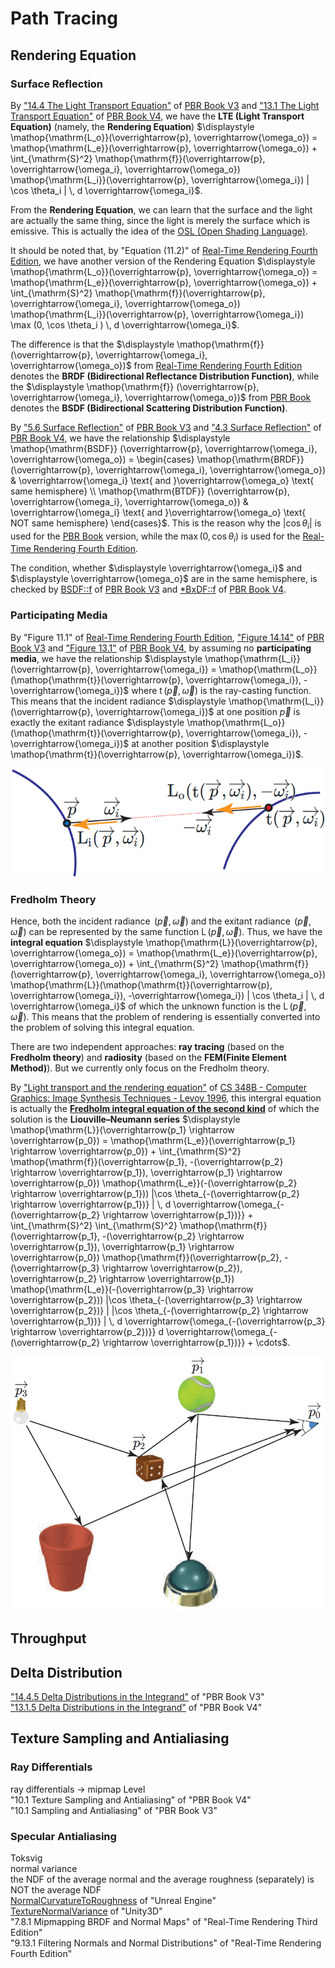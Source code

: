 # Path Tracing  

## Rendering Equation  

### Surface Reflection

By ["14.4 The Light Transport Equation"](https://www.pbr-book.org/3ed-2018/Light_Transport_I_Surface_Reflection/The_Light_Transport_Equation) of [PBR Book V3](https://www.pbr-book.org/3ed-2018/contents) and ["13.1 The Light Transport Equation"](https://www.pbr-book.org/4ed/Light_Transport_I_Surface_Reflection/The_Light_Transport_Equation) of [PBR Book V4](https://www.pbr-book.org/4ed/contents), we have the **LTE (Light Transport Equation)** (namely, the **Rendering Equation**) $\displaystyle \mathop{\mathrm{L_o}}(\overrightarrow{p}, \overrightarrow{\omega_o}) = \mathop{\mathrm{L_e}}(\overrightarrow{p}, \overrightarrow{\omega_o}) + \int_{\mathrm{S}^2} \mathop{\mathrm{f}}(\overrightarrow{p}, \overrightarrow{\omega_i}, \overrightarrow{\omega_o}) \mathop{\mathrm{L_i}}(\overrightarrow{p}, \overrightarrow{\omega_i}) | \cos \theta_i | \, d \overrightarrow{\omega_i}$.   

From the **Rendering Equation**, we can learn that the surface and the light are actually the same thing, since the light is merely the surface which is emissive. This is actually the idea of the [OSL (Open Shading Language)](https://github.com/AcademySoftwareFoundation/OpenShadingLanguage).  

It should be noted that, by "Equation \(11.2\)" of [Real-Time Rendering Fourth Edition](http://www.realtimerendering.com/), we have another version of the Rendering Equation $\displaystyle \mathop{\mathrm{L_o}}(\overrightarrow{p}, \overrightarrow{\omega_o}) = \mathop{\mathrm{L_e}}(\overrightarrow{p}, \overrightarrow{\omega_o}) + \int_{\mathrm{S}^2} \mathop{\mathrm{f}}(\overrightarrow{p}, \overrightarrow{\omega_i}, \overrightarrow{\omega_o}) \mathop{\mathrm{L_i}}(\overrightarrow{p}, \overrightarrow{\omega_i}) \max (0, \cos \theta_i ) \, d \overrightarrow{\omega_i}$. 

The difference is that the $\displaystyle \mathop{\mathrm{f}} (\overrightarrow{p}, \overrightarrow{\omega_i}, \overrightarrow{\omega_o})$ from [Real-Time Rendering Fourth Edition](http://www.realtimerendering.com/) denotes the **BRDF (Bidirectional Reflectance Distribution Function)**, while the $\displaystyle \mathop{\mathrm{f}} (\overrightarrow{p}, \overrightarrow{\omega_i}, \overrightarrow{\omega_o})$ from [PBR Book](https://www.pbr-book.org) denotes the **BSDF (Bidirectional Scattering Distribution Function)**.  

By ["5.6 Surface Reflection"](https://www.pbr-book.org/3ed-2018/Color_and_Radiometry/Surface_Reflection) of [PBR Book V3](https://www.pbr-book.org/3ed-2018/contents) and ["4.3 Surface Reflection"](https://www.pbr-book.org/4ed/Radiometry,_Spectra,_and_Color/Surface_Reflection) of [PBR Book V4](https://www.pbr-book.org/4ed/contents), we have the relationship $\displaystyle \mathop{\mathrm{BSDF}} (\overrightarrow{p}, \overrightarrow{\omega_i}, \overrightarrow{\omega_o}) = \begin{cases} \mathop{\mathrm{BRDF}} (\overrightarrow{p}, \overrightarrow{\omega_i}, \overrightarrow{\omega_o}) & \overrightarrow{\omega_i} \text{ and }\overrightarrow{\omega_o} \text{ same hemisphere} \\ \mathop{\mathrm{BTDF}} (\overrightarrow{p}, \overrightarrow{\omega_i}, \overrightarrow{\omega_o}) & \overrightarrow{\omega_i} \text{ and }\overrightarrow{\omega_o} \text{ NOT same hemisphere} \end{cases}$. This is the reason why the $\displaystyle | \cos \theta_i |$ is used for the [PBR Book](https://www.pbr-book.org/) version, while the $\displaystyle \max (0, \cos \theta_i )$ is used for the [Real-Time Rendering Fourth Edition](http://www.realtimerendering.com/).  

The condition, whether $\displaystyle \overrightarrow{\omega_i}$ and $\displaystyle \overrightarrow{\omega_o}$ are in the same hemisphere, is checked by [BSDF::f](https://pbr-book.org/3ed-2018/Materials/BSDFs) of [PBR Book V3](https://www.pbr-book.org/3ed-2018/contents) and [*BxDF::f](https://pbr-book.org/4ed/Reflection_Models/Dielectric_BSDF) of [PBR Book V4](https://www.pbr-book.org/4ed/contents).   

### Participating Media  

By "Figure 11.1" of [Real-Time Rendering Fourth Edition](http://www.realtimerendering.com/), ["Figure 14.14"](https://pbr-book.org/3ed-2018/Light_Transport_I_Surface_Reflection/The_Light_Transport_Equation) of [PBR Book V3](https://www.pbr-book.org/3ed-2018/contents) and ["Figure 13.1"](https://www.pbr-book.org/4ed/Light_Transport_I_Surface_Reflection/The_Light_Transport_Equation) of [PBR Book V4](https://www.pbr-book.org/4ed/contents), by assuming no **participating media**, we have the relationship $\displaystyle \mathop{\mathrm{L_i}}(\overrightarrow{p}, \overrightarrow{\omega_i}) = \mathop{\mathrm{L_o}}(\mathop{\mathrm{t}}(\overrightarrow{p}, \overrightarrow{\omega_i}), -\overrightarrow{\omega_i})$ where $\displaystyle \mathop{\mathrm{t}}(\overrightarrow{p}, \overrightarrow{\omega})$ is the ray-casting function. This means that the incident radiance $\displaystyle \mathop{\mathrm{L_i}}(\overrightarrow{p}, \overrightarrow{\omega_i})$ at one position $\displaystyle \overrightarrow{p}$ is exactly the exitant radiance $\displaystyle \mathop{\mathrm{L_o}}(\mathop{\mathrm{t}}(\overrightarrow{p}, \overrightarrow{\omega_i}), -\overrightarrow{\omega_i})$ at another position $\displaystyle \mathop{\mathrm{t}}(\overrightarrow{p}, \overrightarrow{\omega_i})$.  

![](Path-Tracing-1.png)  

### Fredholm Theory  

Hence, both the incident radiance $\displaystyle \mathop{\mathrm{L_i}}(\overrightarrow{p}, \overrightarrow{\omega})$ and the exitant radiance $\displaystyle \mathop{\mathrm{L_o}}(\overrightarrow{p}, \overrightarrow{\omega})$ can be represented by the same function $\displaystyle \mathop{\mathrm{L}}(\overrightarrow{p}, \overrightarrow{\omega})$. Thus, we have the **integral equation** $\displaystyle \mathop{\mathrm{L}}(\overrightarrow{p}, \overrightarrow{\omega_o}) = \mathop{\mathrm{L_e}}(\overrightarrow{p}, \overrightarrow{\omega_o}) + \int_{\mathrm{S}^2} \mathop{\mathrm{f}}(\overrightarrow{p}, \overrightarrow{\omega_i}, \overrightarrow{\omega_o}) \mathop{\mathrm{L}}(\mathop{\mathrm{t}}(\overrightarrow{p}, \overrightarrow{\omega_i}), -\overrightarrow{\omega_i}) | \cos \theta_i | \, d \overrightarrow{\omega_i}$ of which the unknown function is the $\displaystyle \mathop{\mathrm{L}}(\overrightarrow{p}, \overrightarrow{\omega})$. This means that the problem of rendering is essentially converted into the problem of solving this integral equation. 

There are two independent approaches: **ray tracing** (based on the **Fredholm theory**) and **radiosity** (based on the **FEM(Finite Element Method)**). But we currently only focus on the Fredholm theory.  
   
By ["Light transport and the rendering equation"](http://www-graphics.stanford.edu/courses/cs348b-96/transport/transport.html) of [CS 348B - Computer Graphics: Image Synthesis Techniques - Levoy 1996](http://www-graphics.stanford.edu/courses/cs348b-96/), this intergral equation is actually the [**Fredholm  integral equation of the second kind**](https://en.wikipedia.org/wiki/Fredholm_integral_equation) of which the solution is the **Liouville–Neumann series** $\displaystyle \mathop{\mathrm{L}}(\overrightarrow{p_1} \rightarrow \overrightarrow{p_0}) = \mathop{\mathrm{L_e}}(\overrightarrow{p_1} \rightarrow \overrightarrow{p_0}) + \int_{\mathrm{S}^2} \mathop{\mathrm{f}}(\overrightarrow{p_1}, -(\overrightarrow{p_2} \rightarrow \overrightarrow{p_1}), \overrightarrow{p_1} \rightarrow \overrightarrow{p_0}) \mathop{\mathrm{L_e}}(-(\overrightarrow{p_2} \rightarrow \overrightarrow{p_1})) |\cos \theta_{-(\overrightarrow{p_2} \rightarrow \overrightarrow{p_1})} | \, d \overrightarrow{\omega_{-(\overrightarrow{p_2} \rightarrow \overrightarrow{p_1})}} + \int_{\mathrm{S}^2} \int_{\mathrm{S}^2} \mathop{\mathrm{f}}(\overrightarrow{p_1}, -(\overrightarrow{p_2} \rightarrow \overrightarrow{p_1}), \overrightarrow{p_1} \rightarrow \overrightarrow{p_0}) \mathop{\mathrm{f}}(\overrightarrow{p_2}, -(\overrightarrow{p_3} \rightarrow \overrightarrow{p_2}), \overrightarrow{p_2} \rightarrow \overrightarrow{p_1}) \mathop{\mathrm{L_e}}(-(\overrightarrow{p_3} \rightarrow \overrightarrow{p_2})) |\cos \theta_{-(\overrightarrow{p_3} \rightarrow \overrightarrow{p_2})} | |\cos \theta_{-(\overrightarrow{p_2} \rightarrow \overrightarrow{p_1})} | \, d \overrightarrow{\omega_{-(\overrightarrow{p_3} \rightarrow \overrightarrow{p_2})}} d \overrightarrow{\omega_{-(\overrightarrow{p_2} \rightarrow \overrightarrow{p_1})}} + \cdots$.  

![](Path-Tracing-2.png)  

## Throughput

## Delta Distribution  

["14.4.5 Delta Distributions in the Integrand"](https://pbr-book.org/3ed-2018/Light_Transport_I_Surface_Reflection/The_Light_Transport_Equation#DeltaDistributionsintheIntegrand) of "PBR Book V3"  
["13.1.5 Delta Distributions in the Integrand"](https://pbr-book.org/4ed/Light_Transport_I_Surface_Reflection/The_Light_Transport_Equation#DeltaDistributionsintheIntegrand) of "PBR Book V4"

## Texture Sampling and Antialiasing  

### Ray Differentials  

ray differentials -> mipmap Level   
"10.1 Texture Sampling and Antialiasing" of "PBR Book V4"  
"10.1 Sampling and Antialiasing" of "PBR Book V3"  

### Specular Antialiasing  

Toksvig   
normal variance  
the NDF of the average normal and the average roughness (separately) is NOT the average NDF  
[NormalCurvatureToRoughness](https://github.com/EpicGames/UnrealEngine/blob/4.27/Engine/Shaders/Private/BasePassPixelShader.usf#L67) of "Unreal Engine"  
[TextureNormalVariance](https://github.com/Unity-Technologies/Graphics/blob/v10.8.1/com.unity.render-pipelines.core/ShaderLibrary/CommonMaterial.hlsl#L214) of "Unity3D"  
"7.8.1 Mipmapping BRDF and Normal Maps" of "Real-Time Rendering Third Edition"  
"9.13.1 Filtering Normals and Normal Distributions" of "Real-Time Rendering Fourth Edition"  
